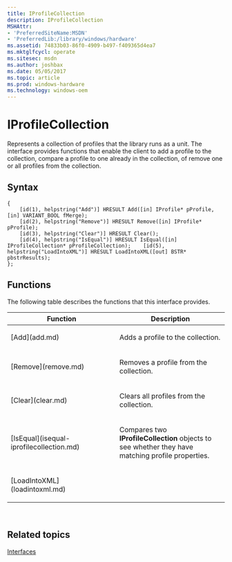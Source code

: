```yaml
---
title: IProfileCollection
description: IProfileCollection
MSHAttr:
- 'PreferredSiteName:MSDN'
- 'PreferredLib:/library/windows/hardware'
ms.assetid: 74833b03-86f0-4909-b497-f409365d4ea7
ms.mktglfcycl: operate
ms.sitesec: msdn
ms.author: joshbax
ms.date: 05/05/2017
ms.topic: article
ms.prod: windows-hardware
ms.technology: windows-oem
---
```


# IProfileCollection


Represents a collection of profiles that the library runs as a unit. The interface provides functions that enable the client to add a profile to the collection, compare a profile to one already in the collection, of remove one or all profiles from the collection.

## Syntax


```
{
    [id(1), helpstring("Add")] HRESULT Add([in] IProfile* pProfile, [in] VARIANT_BOOL fMerge);
    [id(2), helpstring("Remove")] HRESULT Remove([in] IProfile* pProfile);
    [id(3), helpstring("Clear")] HRESULT Clear();
    [id(4), helpstring("IsEqual")] HRESULT IsEqual([in] IProfileCollection* pProfileCollection);    [id(5), helpstring("LoadIntoXML")] HRESULT LoadIntoXML([out] BSTR* pbstrResults);
};
```

## Functions


The following table describes the functions that this interface provides.

<table>
<colgroup>
<col width="50%" />
<col width="50%" />
</colgroup>
<thead>
<tr class="header">
<th>Function</th>
<th>Description</th>
</tr>
</thead>
<tbody>
<tr class="odd">
<td><p>[Add](add.md)</p></td>
<td><p>Adds a profile to the collection.</p></td>
</tr>
<tr class="even">
<td><p>[Remove](remove.md)</p></td>
<td><p>Removes a profile from the collection.</p></td>
</tr>
<tr class="odd">
<td><p>[Clear](clear.md)</p></td>
<td><p>Clears all profiles from the collection.</p></td>
</tr>
<tr class="even">
<td><p>[IsEqual](isequal-iprofilecollection.md)</p></td>
<td><p>Compares two <strong>IProfileCollection</strong> objects to see whether they have matching profile properties.</p></td>
</tr>
<tr class="odd">
<td><p>[LoadIntoXML](loadintoxml.md)</p></td>
<td><p></p></td>
</tr>
</tbody>
</table>

 

## Related topics


[Interfaces](interfaces-wprcontrol.md)

 

 







